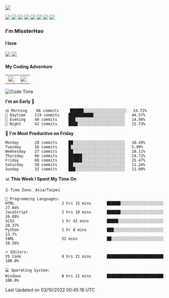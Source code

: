 ![](https://komarev.com/ghpvc/?username=MissterHao&color=ff69b4)

[![](https://img.shields.io/badge/Amazon%20AWS-%23232F3E?logo=amazon-aws&logoColor=white&style=for-the-badge)](https://aws.amazon.com/)
[![](https://img.shields.io/badge/Python-3776AB?style=for-the-badge&logo=python&logoColor=white)](https://www.djangoproject.com/)
[![](https://img.shields.io/badge/Django-092E20?style=for-the-badge&logo=django&logoColor=white)](https://www.python.org/)
[![](https://img.shields.io/badge/Flask-000000?style=for-the-badge&logo=flask&logoColor=white)](https://flask.palletsprojects.com/en/2.1.x/)
[![](https://img.shields.io/badge/go-%2300ADD8.svg?&style=for-the-badge&logo=go&logoColor=white)](https://golang.org/)
[![](https://img.shields.io/badge/javascript-%23F7DF1E.svg?&style=for-the-badge&logo=javascript&logoColor=black)](https://www.javascript.com/)
[![](https://img.shields.io/badge/mysql-%234479A1.svg?&style=for-the-badge&logo=mysql&logoColor=white)](https://www.mysql.com/)
[![](https://img.shields.io/badge/docker-%232496ED.svg?&style=for-the-badge&logo=docker&logoColor=white)](https://www.docker.com/)

### I'm MissterHao

#### I love  
![](https://img.shields.io/badge/Netflix-E50914?style=for-the-badge&logo=netflix&logoColor=white)
![](https://img.shields.io/badge/YouTube-FF0000?style=for-the-badge&logo=youtube&logoColor=white)

#### My Coding Adventure
<!-- Readme stats -->
<!-- https://github.com/anuraghazra/github-readme-stats -->
<table>
<tr>
    <td valign="top" width="50%">
    <img src="https://github-readme-stats.vercel.app/api?username=MissterHao&hide_border=true&show_icons=true&locale=en" align="left" style="width: 100%" />
    </td>
    <td valign="top" width="50%">
    <img src="https://github-readme-stats.vercel.app/api/top-langs?username=MissterHao&hide_border=true&show_icons=true&locale=en&layout=compact" align="left" style="width: 100%" />
    </td>
</tr>
</table>  


<!--START_SECTION:waka-->
![Code Time](http://img.shields.io/badge/Code%20Time-522%20hrs%2047%20mins-blue)

**I'm an Early 🐤** 

```text
🌞 Morning    66 commits     ██████░░░░░░░░░░░░░░░░░░░   24.72% 
🌆 Daytime    119 commits    ███████████░░░░░░░░░░░░░░   44.57% 
🌃 Evening    40 commits     ███░░░░░░░░░░░░░░░░░░░░░░   14.98% 
🌙 Night      42 commits     ████░░░░░░░░░░░░░░░░░░░░░   15.73%

```
📅 **I'm Most Productive on Friday** 

```text
Monday       28 commits     ██░░░░░░░░░░░░░░░░░░░░░░░   10.49% 
Tuesday      16 commits     █░░░░░░░░░░░░░░░░░░░░░░░░   5.99% 
Wednesday    27 commits     ██░░░░░░░░░░░░░░░░░░░░░░░   10.11% 
Thursday     66 commits     ██████░░░░░░░░░░░░░░░░░░░   24.72% 
Friday       68 commits     ██████░░░░░░░░░░░░░░░░░░░   25.47% 
Saturday     30 commits     ██░░░░░░░░░░░░░░░░░░░░░░░   11.24% 
Sunday       32 commits     ███░░░░░░░░░░░░░░░░░░░░░░   11.99%

```


📊 **This Week I Spent My Time On** 

```text
⌚︎ Time Zone: Asia/Taipei

💬 Programming Languages: 
HTML                     2 hrs 15 mins       ██████░░░░░░░░░░░░░░░░░░░   27.04% 
JavaScript               2 hrs 10 mins       ██████░░░░░░░░░░░░░░░░░░░   26.08% 
SCSS                     1 hr 42 mins        █████░░░░░░░░░░░░░░░░░░░░   20.37% 
Python                   1 hr 8 mins         ███░░░░░░░░░░░░░░░░░░░░░░   13.7% 
YAML                     52 mins             ██░░░░░░░░░░░░░░░░░░░░░░░   10.56%

🔥 Editors: 
VS Code                  8 hrs 21 mins       █████████████████████████   100.0%

💻 Operating System: 
Windows                  8 hrs 21 mins       █████████████████████████   100.0%

```


 Last Updated on 03/10/2022 00:45:16 UTC
<!--END_SECTION:waka-->

<!--
**MissterHao/MissterHao** is a ✨ _special_ ✨ repository because its `README.md` (this file) appears on your GitHub profile.

Here are some ideas to get you started:

- 🔭 I’m currently working on ...
- 🌱 I’m currently learning ...
- 👯 I’m looking to collaborate on ...
- 🤔 I’m looking for help with ...
- 💬 Ask me about ...
- 📫 How to reach me: ...
- 😄 Pronouns: ...
- ⚡ Fun fact: ...
-->
